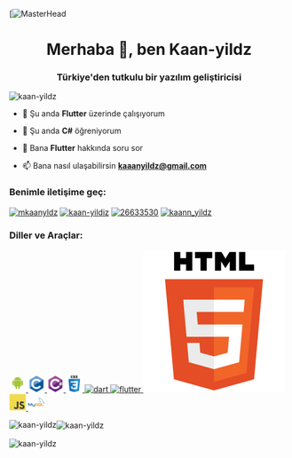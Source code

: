 [![MasterHead](https://www.google.com/url?sa=i&url=https%3A%2F%2Fwww.pngegg.com%2Ftr%2Fsearch%3Fq%3Dprogramlama%2Bdili&psig=AOvVaw3uaJ094DmcraE6WI6ayK1a&ust=1737292729511000&source=images&cd=vfe&opi=89978449&ved=0CBQQjRxqFwoTCLiymvKt_4oDFQAAAAAdAAAAABAE)
<h1 align="center">Merhaba 👋, ben Kaan-yildz</h1>
<h3 align="center">Türkiye'den tutkulu bir yazılım geliştiricisi</h3>

<p align="left"> <img src="https://komarev.com/ghpvc/?username=kaan-yildz&label=Profile%20views&color=0e75b6&style=flat" alt="kaan-yildz" /> </p>

- 🔭 Şu anda **Flutter** üzerinde çalışıyorum

- 🌱 Şu anda **C#** öğreniyorum

- 💬 Bana **Flutter** hakkında soru sor

- 📫 Bana nasıl ulaşabilirsin **kaaanyildz@gmail.com**

<h3 align="left">Benimle iletişime geç:</h3>
<p align="left">
<a href="https://twitter.com/mkaanyldz" target="blank"><img align="center" src="https://raw.githubusercontent.com/rahuldkjain/github-profile-readme-generator/master/src/images/icons/Social/twitter.svg" alt="mkaanyldz" height="30" width="40" /></a>
<a href="https://linkedin.com/in/kaan-yildiz" target="blank"><img align="center" src="https://raw.githubusercontent.com/rahuldkjain/github-profile-readme-generator/master/src/images/icons/Social/linked-in-alt.svg" alt="kaan-yildiz" height="30" width="40" /></a>
<a href="https://stackoverflow.com/users/26633530" target="blank"><img align="center" src="https://raw.githubusercontent.com/rahuldkjain/github-profile-readme-generator/master/src/images/icons/Social/stack-overflow.svg" alt="26633530" height="30" width="40" /></a>
<a href="https://instagram.com/kaann_yildz" target="blank"><img align="center" src="https://raw.githubusercontent.com/rahuldkjain/github-profile-readme-generator/master/src/images/icons/Social/instagram.svg" alt="kaann_yildz" height="30" width="40" /></a>
</p>

<h3 align="left">Diller ve Araçlar:</h3>
<p align="left"> <a href="https://developer.android.com" target="_blank" rel="noreferrer"> <img src="https://raw.githubusercontent.com/devicons/devicon/master/icons/android/android-original-wordmark.svg" alt="android" width="30" height="30"/> </a> <a href="https://www.cprogramming.com/" target="_blank" rel="noreferrer"> <img src="https://raw.githubusercontent.com/devicons/devicon/master/icons/c/c-original.svg" alt="c" width="30" height="30"/> </a> <a href="https://www.w3schools.com/cs/" target="_blank" rel="noreferrer"> <img src="https://raw.githubusercontent.com/devicons/devicon/master/icons/csharp/csharp-original.svg" alt="csharp" width="30" height="30"/> </a> <a href="https://www.w3schools.com/css/" target="_blank" rel="noreferrer"> <img src="https://raw.githubusercontent.com/devicons/devicon/master/icons/css3/css3-original-wordmark.svg" alt="css3" width="30" height="30"/> </a> <a href="https://dart.dev" target="_blank" rel="noreferrer"> <img src="https://www.vectorlogo.zone/logos/dartlang/dartlang-icon.svg" alt="dart" width="30" yükseklik="30"/> </a> <a href="https://flutter.dev" target="_blank" rel="noreferrer"> <img src="https://www.vectorlogo.zone/logos/flutterio/flutterio-icon.svg" alt="flutter" genişlik="30" yükseklik="30"/> </a> <a href="https://www.w3.org/html/" target="_blank" rel="noreferrer"> <img src="https://raw.githubusercontent.com/devicons/devicon/master/icons/html5/html5-original-wordmark.svg" alt="html5" genişlik="30" yükseklik="30"/> </a> <a href="https://developer.mozilla.org/en-US/docs/Web/JavaScript" target="_blank" rel="noreferrer"> <img src="https://raw.githubusercontent.com/devicons/devicon/master/icons/javascript/javascript-original.svg" alt="javascript" width="30" height="30"/> </a> <a href="https://www.mysql.com/" target="_blank" rel="noreferrer"> <img src="https://raw.githubusercontent.com/devicons/devicon/master/icons/mysql/mysql-original-wordmark.svg" alt="mysql" width="30" height="30"/> </a> </p>

<p><img align="left" src="https://github-readme-stats.vercel.app/api/top-langs?username=kaan-yildz&show_icons=true&locale=tr&layout=compact" alt="kaan-yildz" /></p>

<p> <img align="center" src="https://github-readme-stats.vercel.app/api?username=kaan-yildz&show_icons=true&locale=tr" alt="kaan-yildz" /></p>

<p><img align="center" src="https://github-readme-streak-stats.herokuapp.com/?user=kaan-yildz&" alt="kaan-yildz" /></p>
